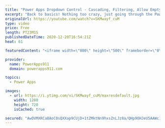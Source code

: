 ```yaml
---
title: "Power Apps Dropdown Control - Cascading, Filtering, Allow Empty, Outputs, and more"
excerpt: "Back to basics! Nothing too crazy, just going through the PowerApps dropdown control in nerdy detail to answer a bunch of common questions I get when using this critical control. We do have some fun with a complex collection along the way also. Enjoy PowerApps Cascading dropdowns a couple of different"
originalUrl: https://youtube.com/watch?v=SKMwayf_cuM
type: video
price: Free
length: PT23M1S
publishedDateTime: 2020-12-20T16:54:21Z
heat: 61

featuredContent: "<iframe width=\"800\" height=\"500\" frameborder=\"0\" src=\"https://www.youtube.com/embed/SKMwayf_cuM\" allow=\"accelerometer; autoplay; encrypted-media; gyroscope; picture-in-picture\" allowfullscreen></iframe>"

provider:
  name: PowerApps911
  domain: powerapps911.com

topics:
  - Power Apps

images:
  - url: https://i.ytimg.com/vi/SKMwayf_cuM/maxresdefault.jpg
    width: 1280
    height: 720
    isCached: true

secured: "AwOVMXRCa8AoC0sQXXap9CUjD+1tZMktNn9hxsZnLJz8a/QHp9OHJeU5AAWc1Rt0YuotRbPda6g5Ftvv221LRIGRQjBdk5pyp30YyrA9wnGwik1UcbI/h8isBOuSW3loY7WVJ0lTaPrBUX7aIj3udQmmolm11/X/jvmrhBbaKa0TN0kBEmJjo3bWeMA5tIyMZyeckdWKjNMk9SAB7jwsgKheekfUCf/gR4ukhUISYOQ1/sRf7EDhd58qBUvKa4qfKge98dZR6RxM7+XeOF5cbD481IT4i2McUIUh6y073KOXUIWxG51wRHxvJ6XzYbh6cKASs64Nf+eaXrVxZg3dI8ZjxMQ9BcyoI4TTf2Bdvv9JVJQNSfU9xntSOxxz6+z63NCW2tteX2wkix2018VSkA==;Br35dDal/KmTf3l7Zdhktg=="
---
```


